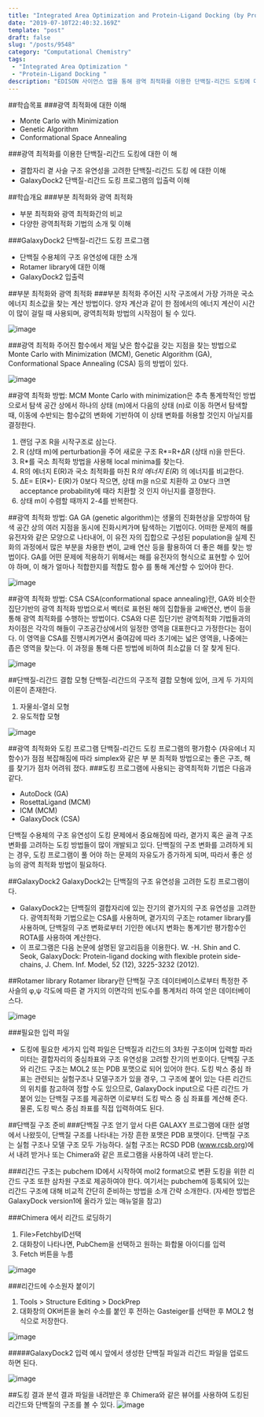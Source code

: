 ```yaml
---
title: "Integrated Area Optimization and Protein-Ligand Docking (by Prof. Seok Chaok)/광역최적화와 단백질-리간드 도킹"
date: "2019-07-10T22:40:32.169Z"
template: "post"
draft: false
slug: "/posts/9548"
category: "Computational Chemistry"
tags: 
 - "Integrated Area Optimization "
 - "Protein-Ligand Docking "
description: "EDISON 사이언스 앱을 통해 광역 최적화를 이용한 단백질-리간드 도킹에 대한 이해"
---
```

##학습목표
###광역 최적화에 대한 이해
- Monte Carlo with Minimization
- Genetic Algorithm
- Conformational Space Annealing

###광역 최적화를 이용한 단백질-리간드 도킹에 대한 이 해
- 결합자리 곁 사슬 구조 유연성을 고려한 단백질-리간드 도킹 에 대한 이해
- GalaxyDock2 단백질-리간드 도킹 프로그램의 입출력 이해
                
##학습개요
###부분 최적화와 광역 최적화
- 부분 최적화와 광역 최적화간의 비교
- 다양한 광역최적화 기법의 소개 및 이해


###GalaxyDock2 단백질-리간드 도킹 프로그램 
- 단백질 수용체의 구조 유연성에 대한 소개
- Rotamer library에 대한 이해 
- GalaxyDock2 입출력
                
##부분 최적화와 광역 최적화
###부분 최적화
주어진 시작 구조에서 가장 가까운 국소 에너지 최소값을 찾는 계산 방법이다. 양자 계산과 같이 한 점에서의 에너지 계산이 시간이 많이 걸릴 때 사용되며, 광역최적화 방법의 시작점이 될 수 있다.

![image](/media/POST/9548/0.jpg)


###광역 최적화
주어진 함수에서 제일 낮은 함수값을 갖는 지점을 찾는 방법으로 Monte Carlo with Minimization (MCM), Genetic Algorithm (GA), Conformational Space Annealing (CSA) 등의 방법이 있다.


![image](/media/POST/9548/1.jpg)


##광역 최적화 방법: MCM
Monte Carlo with minimization은 추측 통계학적인 방법으로서 탐색 공간 상에서 하나의 상태 (m)에서 다음의 상태 (n)로 이동 하면서 탐색할 때, 이동에 수반되는 함수값의 변화에 기반하여 이 상태 변화를 허용할 것인지 아닐지를 결정한다.
                
1. 랜덤 구조 R을 시작구조로 삼는다.
2. R (상태 m)에 perturbation을 주어 새로운 구조 R*=R+ΔR
(상태 n)을 만든다.
3. R*를 국소 최적화 방법을 사용해 local minima를 찾는다.
4. R의 에너지 E(R)과 국소 최적화를 마친 R*의 에너지 E(R*) 의 에너지를 비교한다.
5. ΔE= E(R*)- E(R)가 0보다 작으면, 상태 m을 n으로 치환하 고 0보다 크면 acceptance probability에 때라 치환할 것 인지 아닌지를 결정한다.
6. 상태 m이 수렴할 때까지 2-4를 반복한다.
               
##광역 최적화 방법: GA
GA (genetic algorithm)는 생물의 진화현상을 모방하여 탐색 공간 상의 여러 지점을 동시에 진화시켜가며 탐색하는 기법이다. 어떠한 문제의 해를 유전자와 같은 모양으로 나타내어, 이 유전 자의 집합으로 구성된 population을 실제 진화의 과정에서 많은 부분을 차용한 변이, 교배 연산 등을 활용하여 더 좋은 해를 찾는 방법이다. GA를 어떤 문제에 적용하기 위해서는 해를 유전자의 형식으로 표현할 수 있어야 하며, 이 해가 얼마나 적합한지를 적합도 함수 를 통해 계산할 수 있어야 한다.
               
![image](/media/POST/9548/2.jpg)

              
##광역 최적화 방법: CSA
CSA(conformational space annealing)란, GA와 비슷한 집단기반의 광역 최적화 방법으로서 벡터로 표현된 해의 집합들을 교배연산, 변이 등을 통해 광역 최적화를 수행하는 방법이다. CSA와 다른 집단기반 광역최적화 기법들과의 차이점은 각각의 해들이 구조공간상에서의 일정한 영역을 대표한다고 가정한다는 점이다. 이 영역을 CSA를 진행시켜가면서 줄여감에 따라 초기에는 넓은 영역을, 나중에는 좁은 영역을 찾는다. 이 과정을 통해 다른 방법에 비하여 최소값을 더 잘 찾게 된다.
               
![image](/media/POST/9548/3.jpg)

              
##단백질-리간드 결합 모형
단백질-리간드의 구조적 결합 모형에 있어, 크게 두 가지의 이론이 존재한다. 
1. 자물쇠-열쇠 모형
2. 유도적합 모형

![image](/media/POST/9548/4.jpg)


              
##광역 최적화와 도킹 프로그램
단백질-리간드 도킹 프로그램의 평가함수 (자유에너 지 함수)가 점점 복잡해짐에 따라 simplex와 같은 부 분 최적화 방법으로는 좋은 구조, 해를 찾기가 점차 어려워 졌다.
###도킹 프로그램에 사용되는 광역최적화 기법은 다음과 같다.
- AutoDock (GA)
- RosettaLigand (MCM) 
- ICM (MCM)
- GalaxyDock (CSA)
               
단백질 수용체의 구조 유연성이 도킹 문제에서 중요해짐에 따라, 곁가지 혹은 골격 구조 변화를 고려하는 도킹 방법들이 많이 개발되고 있다. 단백질의 구조 변화를 고려하게 되는 경우, 도킹 프로그램이 풀 어야 하는 문제의 자유도가 증가하게 되며, 따라서 좋은 성능의 광역 최적화 방법이 필요하다.
               
##GalaxyDock2
GalaxyDock2는 단백질의 구조 유연성을 고려한 도킹 프로그램이다.
- GalaxyDock2는 단백질의 결합자리에 있는 잔기의 곁가지의 구조 유연성을 고려한다. 광역최적화 기법으로는 CSA를 사용하며, 곁가지의 구조는 rotamer library를 사용하며, 단백질의 구조 변화로부터 기인한 에너지 변화는 통계기반 평가함수인 ROTA를 사용하여 계산한다.
- 이 프로그램은 다음 논문에 설명된 알고리듬을 이용한다.
W. -H. Shin and C. Seok, GalaxyDock: Protein-ligand docking with flexible protein side-chains, J. Chem. Inf. Model, 52 (12), 3225-3232 (2012).
               
##Rotamer library
Rotamer library란 단백질 구조 데이터베이스로부터 특정한 주 사슬의 φ,ψ 각도에 따른 곁 가지의 이면각의 빈도수를 통계처리 하여 얻은 데이터베이스다.

 ![image](/media/POST/9548/5.jpg)
                
###필요한 입력 파일
- 도킹에 필요한 세가지 입력 파일은 단백질과 리간드의 3차원 구조이며 입력할 파라미터는 결합자리의 중심좌표와 구조 유연성을 고려할 잔기의 번호이다. 단백질 구조와 리간드 구조는 MOL2 또는 PDB 포맷으로 되어 있어야 한다. 도킹 박스 중심 좌표는 관련되는 실험구조나 모델구조가 있을 경우, 그 구조에 붙어 있는 다른 리간드의 위치를 참고하여 정할 수도 있으므로, GalaxyDock input으로 다른 리간드 가 붙어 있는 단백질 구조를 제공하면 이로부터 도킹 박스 중 심 좌표를 계산해 준다. 물론, 도킹 박스 중심 좌표를 직접 입력하여도 된다.
               
##단백질 구조 준비
###단백질 구조 얻기
앞서 다른 GALAXY 프로그램에 대한 설명에서 나왔듯이, 단백질 구조를 나타내는 가장 흔한 포맷은 PDB 포맷이다. 단백질 구조는 실험 구조나 모델 구조 모두 가능하다. 실험 구조는 RCSD PDB (www.rcsb.org)에서 내려 받거나 또는 Chimera와 같은 프로그램을 사용하여 내려 받는다.
                
###리간드 구조는 pubchem ID에서 시작하여 mol2 format으로 변환
도킹을 위한 리간드 구조 또한 삼차원 구조로 제공하여야 한다. 여기서는 pubchem에 등록되어 있는 리간드 구조에 대해 비교적 간단히 준비하는 방법을 소개 간략 소개한다. (자세한 방법은 GalaxyDock version1에 올라가 있는 매뉴얼을 참고)
               
###Chimera 에서 리간드 로딩하기 
1. File>FetchbyID선택
2. 대화창이 나타나면, PubChem을 선택하고 원하는 화합물 아이디를 입력
3. Fetch 버튼을 누름

 ![image](/media/POST/9548/6.jpg)


###리간드에 수소원자 붙이기
1. Tools > Structure Editing > DockPrep
2. 대화창의 OK버튼을 눌러 수소를 붙인 후 전하는 Gasteiger를 선택한 후 MOL2 형식으로 저장한다.

 ![image](/media/POST/9548/7.jpg)

#####GalaxyDock2 입력 예시
앞에서 생성한 단백질 파일과 리간드 파일을 업로드 하면 된다.

 ![image](/media/POST/9548/8.jpg)

##도킹 결과 분석
결과 파일을 내려받은 후 Chimera와 같은 뷰어를 사용하여 도킹된 리간드와 단백질의 구조를 볼 수 있다.
     ![image](/media/POST/9548/9.jpg)
                

